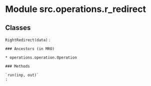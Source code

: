 Module src.operations.r_redirect
================================

Classes
-------

`RightRedirect(data)`
:   

    ### Ancestors (in MRO)

    * operations.operation.Operation

    ### Methods

    `run(inp, out)`
    :